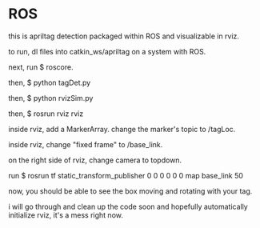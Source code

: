 # ROS
this is apriltag detection packaged within ROS and visualizable in rviz.


to run, dl files into catkin_ws/apriltag on a system with ROS.

next, run $ roscore.

then, $ python tagDet.py

then, $ python rvizSim.py

then, $ rosrun rviz rviz

inside rviz, add a MarkerArray. change the marker's topic to /tagLoc.

inside rviz, change "fixed frame" to /base_link.

on the right side of rviz, change camera to topdown.

run $ rosrun tf static_transform_publisher 0 0 0 0 0 0 map base_link 50

now, you should be able to see the box moving and rotating with your tag.



i will go through and clean up the code soon and hopefully automatically initialize rviz, it's a mess right now.
